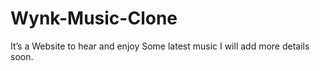 # Wynk-Music-Clone
It’s a Website  to hear and enjoy Some latest music I will add more details soon.
